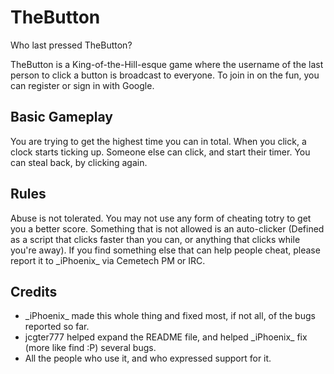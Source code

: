 # TheButton
Who last pressed TheButton?

TheButton is a King-of-the-Hill-esque game where the username of the last person to click a button is broadcast to everyone. To join in on the fun, you can register or sign in with Google.

## Basic Gameplay
You are trying to get the highest time you can in total. When you click, a clock starts ticking up. Someone else can click, and start their timer. You can steal back, by clicking again. 

## Rules
Abuse is not tolerated. You may not use any form of cheating totry to get you a better score. Something that is not allowed is an auto-clicker (Defined as a script that clicks faster than you can, or anything that clicks while you're away). If you find something else that can help people cheat, please report it to \_iPhoenix\_ via Cemetech PM or IRC. 

## Credits
- \_iPhoenix\_ made this whole thing and fixed most, if not all, of the bugs reported so far. 
- jcgter777 helped expand the README file, and helped \_iPhoenix\_ fix (more like find :P) several bugs.
- All the people who use it, and who expressed support for it. 
